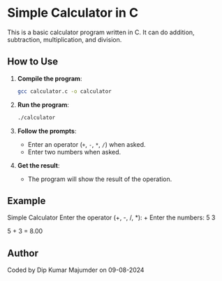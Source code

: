 # Simple Calculator in C

This is a basic calculator program written in C. It can do addition, subtraction, multiplication, and division.

## How to Use

1. **Compile the program**:
    ```bash
    gcc calculator.c -o calculator
    ```

2. **Run the program**:
    ```bash
    ./calculator
    ```

3. **Follow the prompts**:
   - Enter an operator (`+`, `-`, `*`, `/`) when asked.
   - Enter two numbers when asked.

4. **Get the result**:
   - The program will show the result of the operation.

## Example

Simple Calculator
Enter the operator (+, -, /, *): +
Enter the numbers: 5 3

5 + 3 = 8.00


## Author

Coded by Dip Kumar Majumder on 09-08-2024
